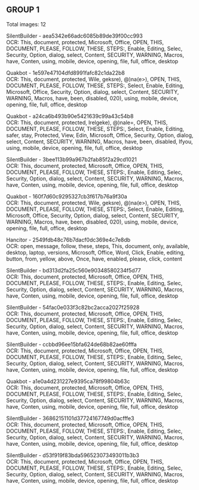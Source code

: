 ## GROUP 1
Total images: 12  

SilentBuilder - aea5342e66adc6085b89de39f00cc993  
OCR: This, document, protected, Microsoft, Office, OPEN, THIS, DOCUMENT, PLEASE, FOLLOW, THESE, STEPS:, Enable, Editing, Selec, Security, Option, dialog, select, Content, SECURITY, WARNING, Macros, have, Conten, using, mobile, device, opening, file, full, office, desktop  

Quakbot - 1e597e47104dfd8991fafc82c1da22b8  
OCR: This, document, protected, Wile, geksre), @)na(e>), OPEN, THIS, DOCUMENT, PLEASE, FOLLOW, THESE, STEPS:, Select, Enable, Editing, Microsoft, Office, Security, Option, dialog, select, Content, SECURITY, WARNING, Macros, have, been, disabled, 020), using, mobile, device, opening, file, full, office, desktop  

Quakbot - a24ca6b493b90e5421639c99a43c54b8  
OCR: This, document, protected, lrelgeke), @)nale=, OPEN, THIS, DOCUMENT, PLEASE, FOLLOW, THESE, STEPS:, Select, Enable, Editing, safer, stay, Protected, View, Edin, Microsoft, Office, Security, Option, dialog, select, Content, SECURITY, WARNING, Macros, have, been, disabled, Ifyou, using, mobile, device, opening, file, full, office, desktop  

SilentBuilder - 3bee113b99a967b2fab85f2a29cd1021  
OCR: This, document, protected, Microsoft, Office, OPEN, THIS, DOCUMENT, PLEASE, FOLLOW, THESE, STEPS:, Enable, Editing, Selec, Security, Option, dialog, select, Content, SECURITY, WARNING, Macros, have, Conten, using, mobile, device, opening, file, full, office, desktop  

Quakbot - 160f7d60c9295327cb3f617b76a9f30a  
OCR: This, document, protected, Wile, geksre), @)na(e>), OPEN, THIS, DOCUMENT, PLEASE, FOLLOW, THESE, STEPS:, Select, Enable, Editing, Microsoft, Office, Security, Option, dialog, select, Content, SECURITY, WARNING, Macros, have, been, disabled, 020), using, mobile, device, opening, file, full, office, desktop  

Hancitor - 2549fdb48c76b7dacf0dc369e4c7e8db  
OCR: open, message, follow, these, steps, This, document, only, available, desktop, laptop, versions, Microsoft, Office, Word, Click, Enable, editing, button, from, yellow, above, Once, have, enabled, please, click, content  

SilentBuilder - bd313d2fa25c560e90348580234f5d77  
OCR: This, document, protected, Microsoft, Office, OPEN, THIS, DOCUMENT, PLEASE, FOLLOW, THESE, STEPS:, Enable, Editing, Selec, Security, Option, dialog, select, Content, SECURITY, WARNING, Macros, have, Conten, using, mobile, device, opening, file, full, office, desktop  

SilentBuilder - 54fac0e033f3c82bc2acca2027f25928  
OCR: This, document, protected, Microsoft, Office, OPEN, THIS, DOCUMENT, PLEASE, FOLLOW, THESE, STEPS:, Enable, Editing, Selec, Security, Option, dialog, select, Content, SECURITY, WARNING, Macros, have, Conten, using, mobile, device, opening, file, full, office, desktop  

SilentBuilder - ccbbd96ee15bfa624de68b82ae60fffa  
OCR: This, document, protected, Microsoft, Office, OPEN, THIS, DOCUMENT, PLEASE, FOLLOW, THESE, STEPS:, Enable, Editing, Selec, Security, Option, dialog, select, Content, SECURITY, WARNING, Macros, have, Conten, using, mobile, device, opening, file, full, office, desktop  

Quakbot - a1e0a4d231227e9395ca78f99804b63c  
OCR: This, document, protected, Microsoft, Office, OPEN, THIS, DOCUMENT, PLEASE, FOLLOW, THESE, STEPS:, Enable, Editing, Selec, Security, Option, dialog, select, Content, SECURITY, WARNING, Macros, have, Conten, using, mobile, device, opening, file, full, office, desktop  

SilentBuilder - 36862151101d37724167749d0acfffe3  
OCR: This, document, protected, Microsoft, Office, OPEN, THIS, DOCUMENT, PLEASE, FOLLOW, THESE, STEPS:, Enable, Editing, Selec, Security, Option, dialog, select, Content, SECURITY, WARNING, Macros, have, Conten, using, mobile, device, opening, file, full, office, desktop  

SilentBuilder - d53f919f83bda596523073493011b3b3  
OCR: This, document, protected, Microsoft, Office, OPEN, THIS, DOCUMENT, PLEASE, FOLLOW, THESE, STEPS:, Enable, Editing, Selec, Security, Option, dialog, select, Content, SECURITY, WARNING, Macros, have, Conten, using, mobile, device, opening, file, full, office, desktop  

